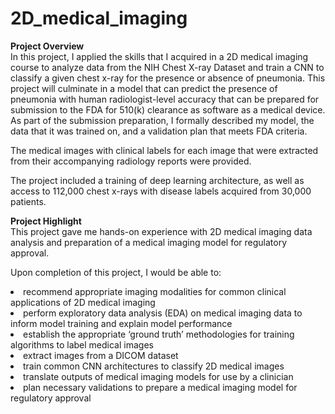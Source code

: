 # 2D_medical_imaging

<b> Project Overview </b> <br>
In this project, I applied the skills that I acquired in a 2D medical imaging course to analyze data from the NIH Chest X-ray Dataset and train a CNN to classify a given chest x-ray for the presence or absence of pneumonia. This project will culminate in a model that can predict the presence of pneumonia with human radiologist-level accuracy that can be prepared for submission to the FDA for 510(k) clearance as software as a medical device. As part of the submission preparation, I formally described my model, the data that it was trained on, and a validation plan that meets FDA criteria.

The medical images with clinical labels for each image that were extracted from their accompanying radiology reports were provided.

The project included a training of deep learning architecture, as well as access to 112,000 chest x-rays with disease labels acquired from 30,000 patients.

<b> Project Highlight </b> <br>
This project gave me hands-on experience with 2D medical imaging data analysis and preparation of a medical imaging model for regulatory approval.

Upon completion of this project, I would be able to:

<li> recommend appropriate imaging modalities for common clinical applications of 2D medical imaging </li>
<li> perform exploratory data analysis (EDA) on medical imaging data to inform model training and explain model performance </li>
<li> establish the appropriate ‘ground truth’ methodologies for training algorithms to label medical images </li>
<li> extract images from a DICOM dataset </li>
<li> train common CNN architectures to classify 2D medical images </li>
<li> translate outputs of medical imaging models for use by a clinician </li>
<li> plan necessary validations to prepare a medical imaging model for regulatory approval </li>
